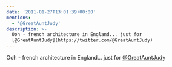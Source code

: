 ```yaml
---
date: '2011-01-27T13:01:39+00:00'
mentions:
  - '@GreatAuntJudy'
description: >-
  Ooh - french architecture in England... just for
  [@GreatAuntJudy](https://twitter.com/@GreatAuntJudy)
---
```

Ooh - french architecture in England... just for [@GreatAuntJudy](https://twitter.com/@GreatAuntJudy) 
